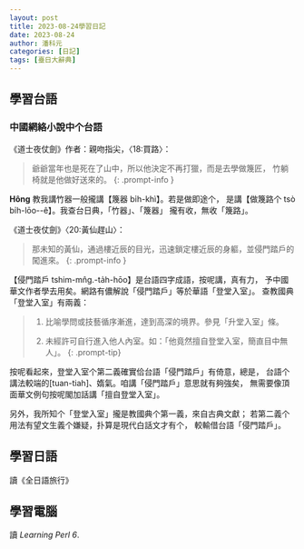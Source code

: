 ```yaml
---
layout: post
title: 2023-08-24學習日記
date: 2023-08-24
author: 潘科元
categories: [日記]
tags: [臺日大辭典]
---
```

## 學習台語

### 中國網絡小說中个台語

《道士夜仗劍》作者：親吻指尖，〈18:買路〉：

> 爺爺當年也是死在了山中，所以他決定不再打獵，而是去學做篾匠，
竹躺椅就是他做好送來的。
{: .prompt-info }

**Hông** 教我講竹器一般攏講【篾器 bi̍h-khì】。若是做即途个，
是講【做篾路个 tsò bi̍h-lōo\--ê】。我查台日典，「竹器」、「篾器」
攏有收，無收「篾路」。

《道士夜仗劍》〈20:黃仙趕山〉：

> 那未知的黃仙，通過樓近辰的目光，迅速鎖定樓近辰的身軀，並侵門踏戶的闖進來。
{: .prompt-info }

【侵門踏戶 tshim-mn̂g.-ta̍h-hōo】是台語四字成語，按呢講，真有力，
予中國華文作者學去用矣。網路有儂解說「侵門踏戶」等於華語「登堂入室」。
查教國典「登堂入室」有兩義：

> 1. 比喻學問或技藝循序漸進，達到高深的境界。參見「升堂入室」條。
>
> 2. 未經許可自行進入他人內室。如：「他竟然擅自登堂入室，簡直目中無人」。
{: .prompt-tip}

按呢看起來，登堂入室个第二義確實佮台語「侵門踏戶」有倚意，總是，
台語个講法較端的[tuan-tiah]、媠氣。咱講「侵門踏戶」意思就有夠強矣，
無需要像頂面華文例句按呢閣加話講「擅自登堂入室」。

另外，我所知个「登堂入室」攏是教國典个第一義，來自古典文獻；
若第二義个用法有望文生義个嫌疑，扑算是現代白話文才有个，
較輸借台語「侵門踏戶」。

## 學習日語
讀《全日語旅行》


## 學習電腦
讀 *Learning Perl 6*.

